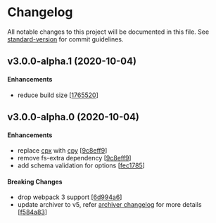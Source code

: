 # Changelog

All notable changes to this project will be documented in this file. See [standard-version](https://github.com/conventional-changelog/standard-version) for commit guidelines.

## v3.0.0-alpha.1 (2020-10-04)

#### Enhancements

- reduce build size [[1765520](https://github.com/gregnb/filemanager-webpack-plugin/commit/1765520)]

## v3.0.0-alpha.0 (2020-10-04)

#### Enhancements

- replace [cpx](https://www.npmjs.com/cpx) with [cpy](https://www.npmjs.com/cpy) [[9c8eff9](https://github.com/gregnb/filemanager-webpack-plugin/commit/9c8eff9)]
- remove fs-extra dependency [[9c8eff9](https://github.com/gregnb/filemanager-webpack-plugin/commit/9c8eff9)]
- add schema validation for options [[fec1785](https://github.com/gregnb/filemanager-webpack-plugin/commit/fec1785)]

#### Breaking Changes

- drop webpack 3 support [[6d994a6](https://github.com/gregnb/filemanager-webpack-plugin/commit/6d994a6)]
- update archiver to v5, refer [archiver changelog](https://github.com/archiverjs/node-archiver/blob/master/CHANGELOG.md) for more details [[f584a83](https://github.com/gregnb/filemanager-webpack-plugin/commit/f584a83)]
